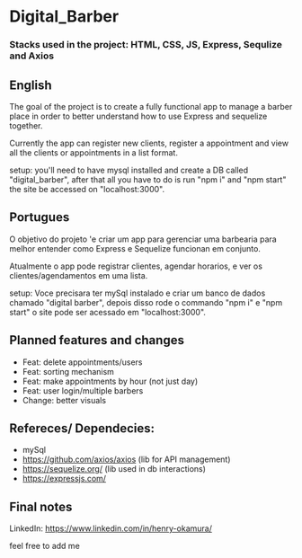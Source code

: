 # Digital_Barber
### Stacks used in the project: HTML, CSS, JS, Express, Sequlize and Axios

## English
The goal of the project is to create a fully functional app to manage a barber place in order to better understand how to use Express and sequelize together.

Currently the app can register new clients, register a appointment and view all the clients or appointments in a list format.

setup: you'll need to have mysql installed and create a DB called "digital_barber", after that all you have to do is run "npm i" and "npm start"
the site be accessed on "localhost:3000".

## Portugues
O objetivo do projeto 'e criar um app para gerenciar uma barbearia para melhor entender como Express e Sequelize funcionan em conjunto.

Atualmente o app pode registrar clientes, agendar horarios, e ver os clientes/agendamentos em uma lista.

setup: Voce precisara ter mySql instalado e criar um banco de dados chamado "digital barber", depois disso rode o commando "npm i" e "npm start"
o site pode ser acessado em "localhost:3000".

## Planned features and changes
- Feat: delete appointments/users
- Feat: sorting mechanism
- Feat: make appointments by hour (not just day)
- Feat: user login/multiple barbers
- Change: better visuals

## Refereces/ Dependecies:
- mySql
- https://github.com/axios/axios (lib for API management)
- https://sequelize.org/ (lib used in db interactions)
- https://expressjs.com/

## Final notes
LinkedIn: https://www.linkedin.com/in/henry-okamura/

feel free to add me
